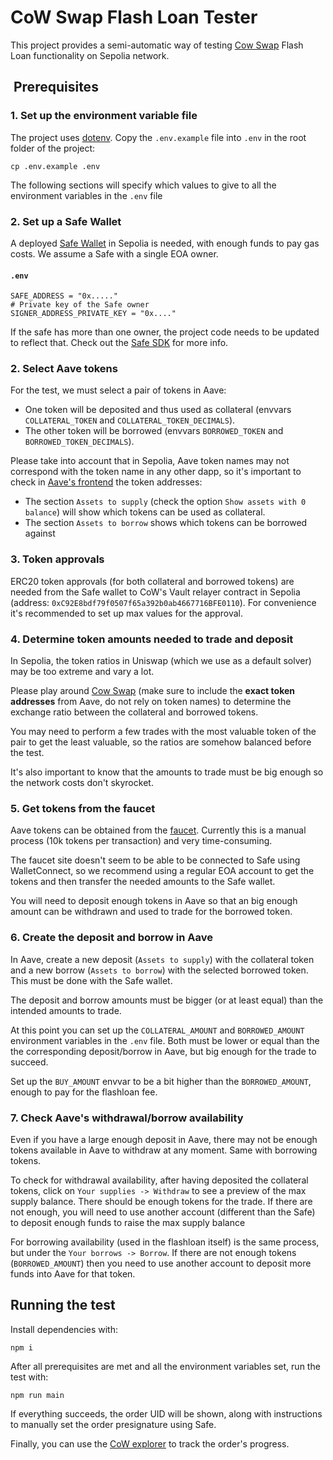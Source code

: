 # CoW Swap Flash Loan Tester
This project provides a semi-automatic way of testing [Cow Swap](https://swap.cow.fi/) Flash Loan functionality on Sepolia network.

##  Prerequisites

### 1. Set up the environment variable file 
The project uses [dotenv](https://github.com/motdotla/dotenv#readme).
Copy the `.env.example` file into `.env` in the root folder of the project:
```console
cp .env.example .env
```
The following sections will specify which values to give to all the environment variables in the `.env` file

### 2. Set up a Safe Wallet
A deployed [Safe Wallet](https://app.safe.global/) in Sepolia is needed, with enough funds to pay gas costs. We assume a Safe with a single EOA owner.

#### **`.env`**
```
SAFE_ADDRESS = "0x....."
# Private key of the Safe owner
SIGNER_ADDRESS_PRIVATE_KEY = "0x...."
```

If the safe has more than one owner, the project code needs to be updated to reflect that. Check out the [Safe SDK](https://docs.safe.global/sdk-protocol-kit) for more info.

### 2. Select Aave tokens
For the test, we must select a pair of tokens in Aave:
* One token will be deposited and thus used as collateral (envvars  `COLLATERAL_TOKEN` and `COLLATERAL_TOKEN_DECIMALS`).
* The other token will be borrowed (envvars  `BORROWED_TOKEN` and `BORROWED_TOKEN_DECIMALS`).

Please take into account that in Sepolia, Aave token names may not correspond with the token name in any other dapp, so it's 
important to check in [Aave's frontend](https://app.aave.com/) the token addresses:
* The section `Assets to supply` (check the option `Show assets with 0 balance`) will show which tokens can be used as collateral.
* The section `Assets to borrow` shows which tokens can be borrowed against

### 3. Token approvals
ERC20 token approvals (for both collateral and borrowed tokens) are needed from the Safe wallet to CoW's Vault relayer contract in Sepolia (address: `0xC92E8bdf79f0507f65a392b0ab4667716BFE0110`).
For convenience it's recommended to set up max values for the approval.

### 4. Determine token amounts needed to trade and deposit
In Sepolia, the token ratios in Uniswap (which we use as a default solver) may be too extreme and vary a lot.

Please play around [Cow Swap](https://swap.cow.fi/) (make sure to include the **exact token addresses** from Aave, do not rely on token names) to determine the exchange ratio between the collateral and borrowed tokens.

You may need to perform a few trades with the most valuable token of the pair to get the least valuable, so the ratios are somehow balanced before the test.

It's also important to know that the amounts to trade must be big enough so the network costs don't skyrocket.

### 5. Get tokens from the faucet
Aave tokens can be obtained from the [faucet](https://gho.aave.com/faucet/). Currently this is a manual process (10k tokens per transaction) and very time-consuming.

The faucet site doesn't seem to be able to be connected to Safe using WalletConnect, so we recommend using a regular EOA account to get the tokens and then transfer the needed amounts to the Safe wallet. 

You will need to deposit enough tokens in Aave so that an big enough amount can be withdrawn and used to trade for the borrowed token.

### 6. Create the deposit and borrow in Aave
In Aave, create a new deposit (`Assets to supply`) with the collateral token and a new borrow (`Assets to borrow`) with the selected borrowed token. This must be done with the Safe wallet.

The deposit and borrow amounts must be bigger (or at least equal) than the intended amounts to trade.

At this point you can set up the `COLLATERAL_AMOUNT` and `BORROWED_AMOUNT` environment variables in the `.env` file. Both must be lower or equal than the the corresponding deposit/borrow in Aave, but big enough for the trade to succeed.

Set up the `BUY_AMOUNT` envvar to be a bit higher than the `BORROWED_AMOUNT`, enough to pay for the flashloan fee.

### 7. Check Aave's withdrawal/borrow availability
Even if you have a large enough deposit in Aave, there may not be enough tokens available in Aave to withdraw at any moment. Same with borrowing tokens.

To check for withdrawal availability, after having deposited the collateral tokens, click on `Your supplies -> Withdraw` to see a preview of the max supply balance. There should be enough tokens for the trade. If there are not enough, you will need to use another account (different than the Safe) to deposit enough funds to raise the max supply balance
    
For borrowing availability (used in the flashloan itself) is the same process, but under the `Your borrows -> Borrow`. If there are not enough tokens (`BORROWED_AMOUNT`) then you need to use another account to deposit more funds into Aave for that token.


## Running the test

Install dependencies with:
```console
npm i
```

After all prerequisites are met and all the environment variables set, run the test with:
```console
npm run main 
```

If everything succeeds, the order UID will be shown, along with instructions to manually set the order presignature using Safe.

Finally, you can use the [CoW explorer](https://explorer.cow.fi/) to track the order's progress.
